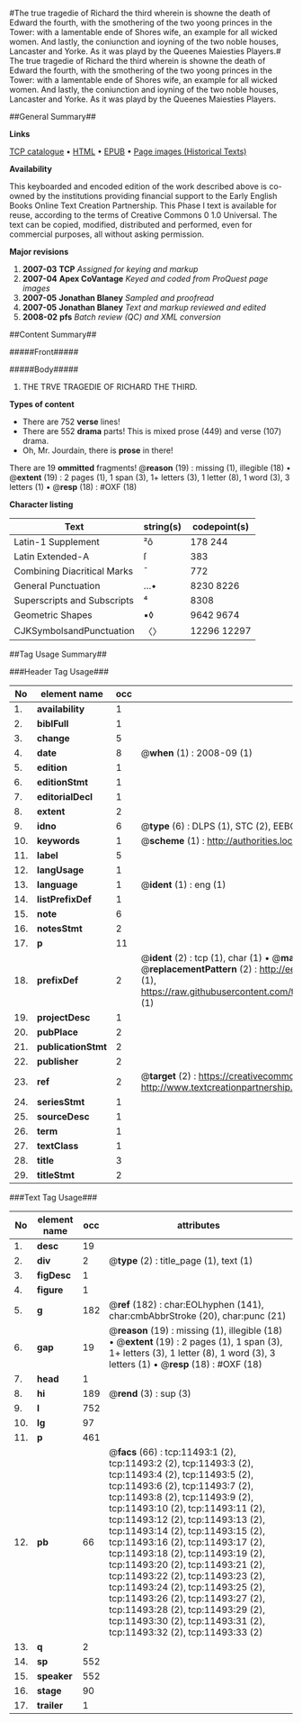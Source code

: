 #The true tragedie of Richard the third wherein is showne the death of Edward the fourth, with the smothering of the two yoong princes in the Tower: with a lamentable ende of Shores wife, an example for all wicked women. And lastly, the coniunction and ioyning of the two noble houses, Lancaster and Yorke. As it was playd by the Queenes Maiesties Players.#
The true tragedie of Richard the third wherein is showne the death of Edward the fourth, with the smothering of the two yoong princes in the Tower: with a lamentable ende of Shores wife, an example for all wicked women. And lastly, the coniunction and ioyning of the two noble houses, Lancaster and Yorke. As it was playd by the Queenes Maiesties Players.

##General Summary##

**Links**

[TCP catalogue](http://www.ota.ox.ac.uk/tcp/)  • 
[HTML](http://tei.it.ox.ac.uk/tcp/Texts-HTML/free/A10/A10730.html)  • 
[EPUB](http://tei.it.ox.ac.uk/tcp/Texts-EPUB/free/A10/A10730.epub) • 
[Page images (Historical Texts)](https://data.historicaltexts.jisc.ac.uk/view?pubId=eebo-99846520e&pageId=eebo-99846520e-11493-1)

**Availability**

This keyboarded and encoded edition of the
	       work described above is co-owned by the institutions
	       providing financial support to the Early English Books
	       Online Text Creation Partnership. This Phase I text is
	       available for reuse, according to the terms of Creative
	       Commons 0 1.0 Universal. The text can be copied,
	       modified, distributed and performed, even for
	       commercial purposes, all without asking permission.

**Major revisions**

1. __2007-03__ __TCP__ *Assigned for keying and markup*
1. __2007-04__ __Apex CoVantage__ *Keyed and coded from ProQuest page images*
1. __2007-05__ __Jonathan Blaney__ *Sampled and proofread*
1. __2007-05__ __Jonathan Blaney__ *Text and markup reviewed and edited*
1. __2008-02__ __pfs__ *Batch review (QC) and XML conversion*

##Content Summary##

#####Front#####

#####Body#####

1. THE TRVE TRAGEDIE OF RICHARD THE THIRD.

**Types of content**

  * There are 752 **verse** lines!
  * There are 552 **drama** parts! This is mixed prose (449) and verse (107) drama.
  * Oh, Mr. Jourdain, there is **prose** in there!

There are 19 **ommitted** fragments! 
 @__reason__ (19) : missing (1), illegible (18)  •  @__extent__ (19) : 2 pages (1), 1 span (3), 1+ letters (3), 1 letter (8), 1 word (3), 3 letters (1)  •  @__resp__ (18) : #OXF (18)

**Character listing**


|Text|string(s)|codepoint(s)|
|---|---|---|
|Latin-1 Supplement|²ô|178 244|
|Latin Extended-A|ſ|383|
|Combining             Diacritical Marks|̄|772|
|General Punctuation|…•|8230 8226|
|Superscripts             and Subscripts|⁴|8308|
|Geometric Shapes|▪◊|9642 9674|
|CJKSymbolsandPunctuation|〈〉|12296 12297|

##Tag Usage Summary##

###Header Tag Usage###

|No|element name|occ|attributes|
|---|---|---|---|
|1.|__availability__|1||
|2.|__biblFull__|1||
|3.|__change__|5||
|4.|__date__|8| @__when__ (1) : 2008-09 (1)|
|5.|__edition__|1||
|6.|__editionStmt__|1||
|7.|__editorialDecl__|1||
|8.|__extent__|2||
|9.|__idno__|6| @__type__ (6) : DLPS (1), STC (2), EEBO-CITATION (1), PROQUEST (1), VID (1)|
|10.|__keywords__|1| @__scheme__ (1) : http://authorities.loc.gov/ (1)|
|11.|__label__|5||
|12.|__langUsage__|1||
|13.|__language__|1| @__ident__ (1) : eng (1)|
|14.|__listPrefixDef__|1||
|15.|__note__|6||
|16.|__notesStmt__|2||
|17.|__p__|11||
|18.|__prefixDef__|2| @__ident__ (2) : tcp (1), char (1)  •  @__matchPattern__ (2) : ([0-9\-]+):([0-9IVX]+) (1), (.+) (1)  •  @__replacementPattern__ (2) : http://eebo.chadwyck.com/downloadtiff?vid=$1&page=$2 (1), https://raw.githubusercontent.com/textcreationpartnership/Texts/master/tcpchars.xml#$1 (1)|
|19.|__projectDesc__|1||
|20.|__pubPlace__|2||
|21.|__publicationStmt__|2||
|22.|__publisher__|2||
|23.|__ref__|2| @__target__ (2) : https://creativecommons.org/publicdomain/zero/1.0/ (1), http://www.textcreationpartnership.org/docs/. (1)|
|24.|__seriesStmt__|1||
|25.|__sourceDesc__|1||
|26.|__term__|1||
|27.|__textClass__|1||
|28.|__title__|3||
|29.|__titleStmt__|2||


###Text Tag Usage###

|No|element name|occ|attributes|
|---|---|---|---|
|1.|__desc__|19||
|2.|__div__|2| @__type__ (2) : title_page (1), text (1)|
|3.|__figDesc__|1||
|4.|__figure__|1||
|5.|__g__|182| @__ref__ (182) : char:EOLhyphen (141), char:cmbAbbrStroke (20), char:punc (21)|
|6.|__gap__|19| @__reason__ (19) : missing (1), illegible (18)  •  @__extent__ (19) : 2 pages (1), 1 span (3), 1+ letters (3), 1 letter (8), 1 word (3), 3 letters (1)  •  @__resp__ (18) : #OXF (18)|
|7.|__head__|1||
|8.|__hi__|189| @__rend__ (3) : sup (3)|
|9.|__l__|752||
|10.|__lg__|97||
|11.|__p__|461||
|12.|__pb__|66| @__facs__ (66) : tcp:11493:1 (2), tcp:11493:2 (2), tcp:11493:3 (2), tcp:11493:4 (2), tcp:11493:5 (2), tcp:11493:6 (2), tcp:11493:7 (2), tcp:11493:8 (2), tcp:11493:9 (2), tcp:11493:10 (2), tcp:11493:11 (2), tcp:11493:12 (2), tcp:11493:13 (2), tcp:11493:14 (2), tcp:11493:15 (2), tcp:11493:16 (2), tcp:11493:17 (2), tcp:11493:18 (2), tcp:11493:19 (2), tcp:11493:20 (2), tcp:11493:21 (2), tcp:11493:22 (2), tcp:11493:23 (2), tcp:11493:24 (2), tcp:11493:25 (2), tcp:11493:26 (2), tcp:11493:27 (2), tcp:11493:28 (2), tcp:11493:29 (2), tcp:11493:30 (2), tcp:11493:31 (2), tcp:11493:32 (2), tcp:11493:33 (2)|
|13.|__q__|2||
|14.|__sp__|552||
|15.|__speaker__|552||
|16.|__stage__|90||
|17.|__trailer__|1||
